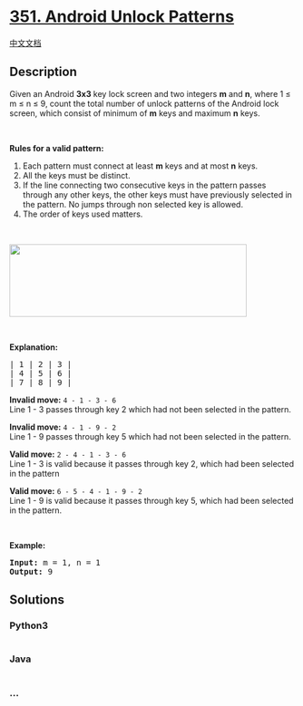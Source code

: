 # [351. Android Unlock Patterns](https://leetcode.com/problems/android-unlock-patterns)

[中文文档](/solution/0300-0399/0351.Android%20Unlock%20Patterns/README.md)

## Description
<p>Given an Android <b>3x3</b> key lock screen and two integers <b>m</b> and <b>n</b>, where 1 ≤ m ≤ n ≤ 9, count the total number of unlock patterns of the Android lock screen, which consist of minimum of <b>m</b> keys and maximum <b>n</b> keys.</p>

<p> </p>

<p><b>Rules for a valid pattern:</b></p>

<ol>
	<li>Each pattern must connect at least <b>m</b> keys and at most <b>n</b> keys.</li>
	<li>All the keys must be distinct.</li>
	<li>If the line connecting two consecutive keys in the pattern passes through any other keys, the other keys must have previously selected in the pattern. No jumps through non selected key is allowed.</li>
	<li>The order of keys used matters.</li>
</ol>

<p> </p>

<pre>
<img src="https://assets.leetcode.com/uploads/2018/10/12/android-unlock.png" style="width: 418px; height: 128px;" /></pre>

<p> </p>

<p><b>Explanation:</b></p>

<pre>
| 1 | 2 | 3 |
| 4 | 5 | 6 |
| 7 | 8 | 9 |</pre>

<p><b>Invalid move:</b> <code>4 - 1 - 3 - 6 </code><br />
Line 1 - 3 passes through key 2 which had not been selected in the pattern.</p>

<p><b>Invalid move:</b> <code>4 - 1 - 9 - 2</code><br />
Line 1 - 9 passes through key 5 which had not been selected in the pattern.</p>

<p><b>Valid move:</b> <code>2 - 4 - 1 - 3 - 6</code><br />
Line 1 - 3 is valid because it passes through key 2, which had been selected in the pattern</p>

<p><b>Valid move:</b> <code>6 - 5 - 4 - 1 - 9 - 2</code><br />
Line 1 - 9 is valid because it passes through key 5, which had been selected in the pattern.</p>

<p> </p>

<p><strong>Example:</strong></p>

<div>
<pre>
<strong>Input: </strong>m = <span id="example-input-1-1">1</span>, n = <span id="example-input-1-2">1</span>
<strong>Output: </strong><span id="example-output-1">9</span>
</pre>
</div>



## Solutions


<!-- tabs:start -->

### **Python3**

```python

```

### **Java**

```java

```

### **...**
```

```

<!-- tabs:end -->